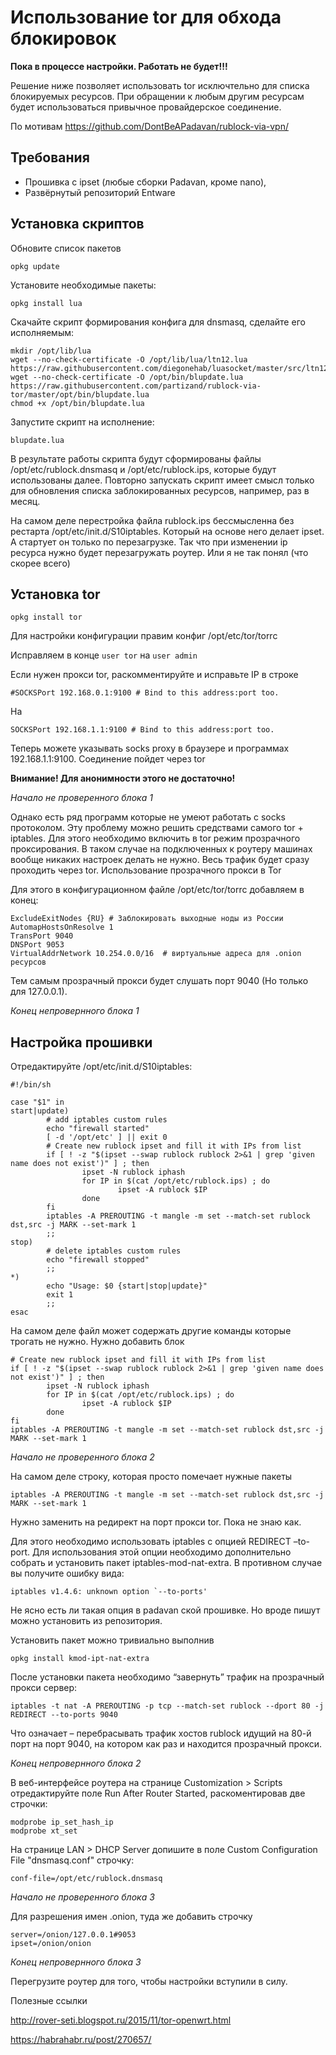 Использование tor для обхода блокировок
=======================================

**Пока в процессе настройки. Работать не будет!!!**

Решение ниже позволяет использовать tor исключтельно для списка блокируемых ресурсов. При обращении к любым другим ресурсам будет использоваться привычное провайдерское соединение.

По мотивам https://github.com/DontBeAPadavan/rublock-via-vpn/

Требования
----------

* Прошивка с ipset (любые сборки Padavan, кроме nano),
* Развёрнутый репозиторий Entware

Установка скриптов
------------------

Обновите список пакетов

    opkg update

Установите необходимые пакеты:

    opkg install lua

Скачайте скрипт формирования конфига для dnsmasq, сделайте его исполняемым:

    mkdir /opt/lib/lua
    wget --no-check-certificate -O /opt/lib/lua/ltn12.lua https://raw.githubusercontent.com/diegonehab/luasocket/master/src/ltn12.lua
    wget --no-check-certificate -O /opt/bin/blupdate.lua https://raw.githubusercontent.com/partizand/rublock-via-tor/master/opt/bin/blupdate.lua
    chmod +x /opt/bin/blupdate.lua

Запустите скрипт на исполнение:

    blupdate.lua

В результате работы скрипта будут сформированы файлы /opt/etc/rublock.dnsmasq и /opt/etc/rublock.ips, которые будут использованы далее. Повторно запускать скрипт имеет смысл только для обновления списка заблокированных ресурсов, например, раз в месяц.

На самом деле перестройка файла rublock.ips бессмысленна без рестарта /opt/etc/init.d/S10iptables. Который на основе него делает ipset. А стартует он только по перезагрузке. Так что при изменении ip ресурса нужно будет перезагружать роутер. Или я не так понял (что скорее всего)

Установка tor
-------------

    opkg install tor
	
Для настройки конфигурации правим конфиг /opt/etc/tor/torrc

Исправляем в конце `user tor` на `user admin`

Если нужен прокси tor, раскомментируйте и исправьте IP в строке
    
	#SOCKSPort 192.168.0.1:9100 # Bind to this address:port too.

На

    SOCKSPort 192.168.1.1:9100 # Bind to this address:port too.
	
Теперь можете указывать socks proxy в браузере и программах 192.168.1.1:9100. Соединение пойдет через tor

**Внимание! Для анонимности этого не достаточно!**

*Начало не проверенного блока 1*

Однако есть ряд программ которые не умеют работать с socks протоколом. Эту проблему можно решить средствами самого tor + iptables. Для этого необходимо включить в tor режим прозрачного проксирования. В таком случае на подключенных к роутеру машинах вообще никаких настроек делать не нужно. Весь трафик будет сразу проходить через tor.
Использование прозрачного прокси в Tor

Для этого в конфигурационном файле /opt/etc/tor/torrc добавляем в конец:

	ExcludeExitNodes {RU} # Заблокировать выходные ноды из России
	AutomapHostsOnResolve 1
	TransPort 9040
	DNSPort 9053
	VirtualAddrNetwork 10.254.0.0/16  # виртуальные адреса для .onion ресурсов

Тем самым прозрачный прокси будет слушать порт 9040 (Но только для 127.0.0.1).

*Конец непровернного блока 1*

Настройка прошивки
------------------

Отредактируйте /opt/etc/init.d/S10iptables:

	#!/bin/sh

	case "$1" in
	start|update)
			# add iptables custom rules
			echo "firewall started"
			[ -d '/opt/etc' ] || exit 0
			# Create new rublock ipset and fill it with IPs from list
			if [ ! -z "$(ipset --swap rublock rublock 2>&1 | grep 'given name does not exist')" ] ; then
					ipset -N rublock iphash
					for IP in $(cat /opt/etc/rublock.ips) ; do
							ipset -A rublock $IP
					done
			fi
			iptables -A PREROUTING -t mangle -m set --match-set rublock dst,src -j MARK --set-mark 1
			;;
	stop)
			# delete iptables custom rules
			echo "firewall stopped"
			;;
	*)
			echo "Usage: $0 {start|stop|update}"
			exit 1
			;;
	esac

На самом деле файл может содержать другие команды которые трогать не нужно. Нужно добавить блок

	# Create new rublock ipset and fill it with IPs from list
	if [ ! -z "$(ipset --swap rublock rublock 2>&1 | grep 'given name does not exist')" ] ; then
			ipset -N rublock iphash
			for IP in $(cat /opt/etc/rublock.ips) ; do
					ipset -A rublock $IP
			done
	fi
	iptables -A PREROUTING -t mangle -m set --match-set rublock dst,src -j MARK --set-mark 1

*Начало не проверенного блока 2*	
	
На самом деле строку, которая просто помечает нужные пакеты
    
	iptables -A PREROUTING -t mangle -m set --match-set rublock dst,src -j MARK --set-mark 1

Нужно заменить на редирект на порт прокси tor. Пока не знаю как.

Для этого необходимо использовать iptables с опцией REDIRECT –to-port. Для использования этой опции необходимо дополнительно собрать и установить пакет iptables-mod-nat-extra. В противном случае вы получите ошибку вида:

    iptables v1.4.6: unknown option `--to-ports'
	
Не ясно есть ли такая опция в padavan ской прошивке. Но вроде пишут можно установить из репозитория.

Установить пакет можно тривиально выполнив

    opkg install kmod-ipt-nat-extra
	
После установки пакета необходимо “завернуть” трафик на прозрачный прокси сервер:

	iptables -t nat -A PREROUTING -p tcp --match-set rublock --dport 80 -j REDIRECT --to-ports 9040

Что означает – перебрасывать трафик хостов rublock идущий на 80-й порт на порт 9040, на котором как раз и находится прозрачный прокси.

*Конец непровернного блока 2*

В веб-интерфейсе роутера на странице Customization > Scripts отредактируйте поле Run After Router Started, раскоментировав две строчки:

    modprobe ip_set_hash_ip
    modprobe xt_set

На странице LAN > DHCP Server допишите в поле Custom Configuration File "dnsmasq.conf" строчку:

	conf-file=/opt/etc/rublock.dnsmasq

*Начало не проверенного блока 3*
	
Для разрешения имен .onion, туда же добавить строчку

	server=/onion/127.0.0.1#9053
	ipset=/onion/onion

*Конец непровернного блока 3*


Перегрузите роутер для того, чтобы настройки вступили в силу.

Полезные ссылки

http://rover-seti.blogspot.ru/2015/11/tor-openwrt.html

https://habrahabr.ru/post/270657/









